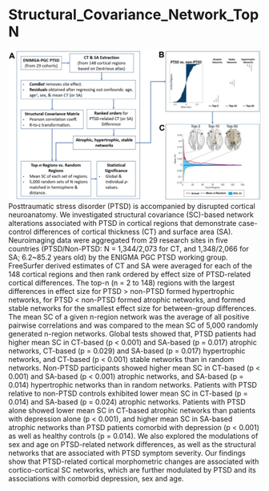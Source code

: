 # Structural_Covariance_Network_TopN
![alt text](https://github.com/sundelinustc/Structural_Covariance_Network_TopN/blob/main/Figure1.jpg?raw=true)
Posttraumatic stress disorder (PTSD) is accompanied by disrupted cortical neuroanatomy. We investigated structural covariance (SC)-based network alterations associated with PTSD in cortical regions that demonstrate case-control differences of cortical thickness (CT) and surface area (SA). Neuroimaging data were aggregated from 29 research sites in five countries (PTSD/Non-PTSD: N = 1,344/2,073 for CT, and 1,348/2,066 for SA; 6.2~85.2 years old) by the ENIGMA PGC PTSD working group. FreeSurfer derived estimates of CT and SA were averaged for each of the 148 cortical regions and then rank ordered by effect size of PTSD-related cortical differences. The top-n (n = 2 to 148) regions with the largest differences in effect size for PTSD > non-PTSD formed hypertrophic networks, for PTSD < non-PTSD formed atrophic networks, and formed stable networks for the smallest effect size for between-group differences. The mean SC of a given n-region network was the average of all positive pairwise correlations and was compared to the mean SC of 5,000 randomly generated n-region networks. Global tests showed that, PTSD patients had higher mean SC in CT-based (p < 0.001) and SA-based (p = 0.017) atrophic networks, CT-based (p = 0.029) and SA-based (p = 0.017) hypertrophic networks, and CT-based (p < 0.001) stable networks than in random networks. Non-PTSD participants showed higher mean SC in CT-based (p < 0.001) and SA-based (p < 0.001) atrophic networks, and SA-based (p = 0.014) hypertrophic networks than in random networks. Patients with PTSD relative to non-PTSD controls exhibited lower mean SC in CT-based (p = 0.014) and SA-based (p = 0.024) atrophic networks. Patients with PTSD alone showed lower mean SC in CT-based atrophic networks than patients with depression alone (p < 0.001), and higher mean SC in SA-based atrophic networks than PTSD patients comorbid with depression (p < 0.001) as well as healthy controls (p = 0.014). We also explored the modulations of sex and age on PTSD-related network differences, as well as the structural networks that are associated with PTSD symptom severity. Our findings show that PTSD-related cortical morphometric changes are associated with cortico-cortical SC networks, which are further modulated by PTSD and its associations with comorbid depression, sex and age.
